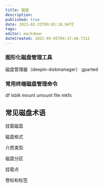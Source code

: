 ```yaml
---
title: 磁盘
description: 
published: true
date: 2023-02-22T09:03:18.947Z
tags: 
editor: markdown
dateCreated: 2022-05-05T04:37:48.711Z
---
```


### 图形化磁盘管理工具

磁盘管理器（deepin-diskmanager）
gparted

### 常用终端磁盘管理命令

df
lsblk
mount
umount
file
mkfs

## 常见磁盘术语

挂载磁盘

磁盘格式

介质类型

磁盘分区

挂载点

卷标和标签

